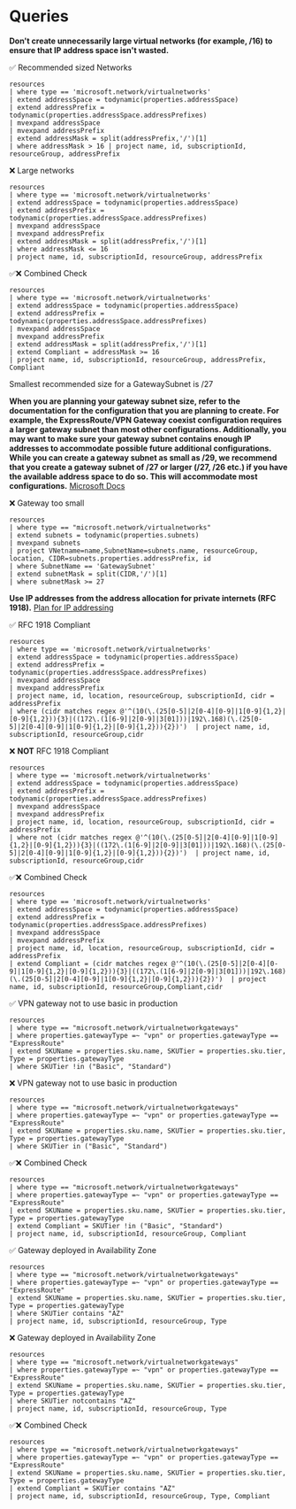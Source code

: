 # Queries

**Don't create unnecessarily large virtual networks (for example, /16) to ensure that IP address space isn't wasted.**

✅ Recommended sized Networks

```kusto
resources 
| where type == 'microsoft.network/virtualnetworks' 
| extend addressSpace = todynamic(properties.addressSpace) 
| extend addressPrefix = todynamic(properties.addressSpace.addressPrefixes) 
| mvexpand addressSpace 
| mvexpand addressPrefix 
| extend addressMask = split(addressPrefix,'/')[1] 
| where addressMask > 16 | project name, id, subscriptionId, resourceGroup, addressPrefix
```

❌ Large networks

```kusto
resources 
| where type == 'microsoft.network/virtualnetworks' 
| extend addressSpace = todynamic(properties.addressSpace) 
| extend addressPrefix = todynamic(properties.addressSpace.addressPrefixes) 
| mvexpand addressSpace 
| mvexpand addressPrefix 
| extend addressMask = split(addressPrefix,'/')[1] 
| where addressMask <= 16 
| project name, id, subscriptionId, resourceGroup, addressPrefix
```

✅❌ Combined Check

```kusto
resources 
| where type == 'microsoft.network/virtualnetworks' 
| extend addressSpace = todynamic(properties.addressSpace) 
| extend addressPrefix = todynamic(properties.addressSpace.addressPrefixes) 
| mvexpand addressSpace 
| mvexpand addressPrefix 
| extend addressMask = split(addressPrefix,'/')[1] 
| extend Compliant = addressMask >= 16 
| project name, id, subscriptionId, resourceGroup, addressPrefix, Compliant
```

Smallest recommended size for a GatewaySubnet is /27

**When you are planning your gateway subnet size, refer to the documentation for the configuration that you are planning to create. For example, the ExpressRoute/VPN Gateway coexist configuration requires a larger gateway subnet than most other configurations. Additionally, you may want to make sure your gateway subnet contains enough IP addresses to accommodate possible future additional configurations. While you can create a gateway subnet as small as /29, we recommend that you create a gateway subnet of /27 or larger (/27, /26 etc.) if you have the available address space to do so. This will accommodate most configurations.** [Microsoft Docs](https://docs.microsoft.com/en-us/azure/vpn-gateway/vpn-gateway-about-vpn-gateway-settings#gwsub)

❌ Gateway too small

```kusto
resources
| where type == "microsoft.network/virtualnetworks"
| extend subnets = todynamic(properties.subnets)
| mvexpand subnets
| project VNetname=name,SubnetName=subnets.name, resourceGroup, location, CIDR=subnets.properties.addressPrefix, id
| where SubnetName == 'GatewaySubnet'
| extend subnetMask = split(CIDR,'/')[1]
| where subnetMask >= 27
```

**Use IP addresses from the address allocation for private internets (RFC 1918).** [Plan for IP addressing](https://docs.microsoft.com/en-us/azure/cloud-adoption-framework/ready/azure-best-practices/plan-for-ip-addressing)

✅ RFC 1918 Compliant

```kusto
resources 
| where type == 'microsoft.network/virtualnetworks' 
| extend addressSpace = todynamic(properties.addressSpace) 
| extend addressPrefix = todynamic(properties.addressSpace.addressPrefixes) 
| mvexpand addressSpace 
| mvexpand addressPrefix 
| project name, id, location, resourceGroup, subscriptionId, cidr = addressPrefix 
| where (cidr matches regex @'^(10(\.(25[0-5]|2[0-4][0-9]|1[0-9]{1,2}|[0-9]{1,2})){3}|((172\.(1[6-9]|2[0-9]|3[01]))|192\.168)(\.(25[0-5]|2[0-4][0-9]|1[0-9]{1,2}|[0-9]{1,2})){2})')  | project name, id, subscriptionId, resourceGroup,cidr
```

❌ **NOT** RFC 1918 Compliant

```kusto
resources 
| where type == 'microsoft.network/virtualnetworks' 
| extend addressSpace = todynamic(properties.addressSpace) 
| extend addressPrefix = todynamic(properties.addressSpace.addressPrefixes) 
| mvexpand addressSpace 
| mvexpand addressPrefix 
| project name, id, location, resourceGroup, subscriptionId, cidr = addressPrefix 
| where not (cidr matches regex @'^(10(\.(25[0-5]|2[0-4][0-9]|1[0-9]{1,2}|[0-9]{1,2})){3}|((172\.(1[6-9]|2[0-9]|3[01]))|192\.168)(\.(25[0-5]|2[0-4][0-9]|1[0-9]{1,2}|[0-9]{1,2})){2})')  | project name, id, subscriptionId, resourceGroup,cidr
```

✅❌ Combined Check

```kusto
resources 
| where type == 'microsoft.network/virtualnetworks' 
| extend addressSpace = todynamic(properties.addressSpace) 
| extend addressPrefix = todynamic(properties.addressSpace.addressPrefixes) 
| mvexpand addressSpace 
| mvexpand addressPrefix 
| project name, id, location, resourceGroup, subscriptionId, cidr = addressPrefix 
| extend Compliant = (cidr matches regex @'^(10(\.(25[0-5]|2[0-4][0-9]|1[0-9]{1,2}|[0-9]{1,2})){3}|((172\.(1[6-9]|2[0-9]|3[01]))|192\.168)(\.(25[0-5]|2[0-4][0-9]|1[0-9]{1,2}|[0-9]{1,2})){2})')  | project name, id, subscriptionId, resourceGroup,Compliant,cidr
```

✅ VPN gateway not to use basic in production

```kusto
resources
| where type == "microsoft.network/virtualnetworkgateways"
| where properties.gatewayType =~ "vpn" or properties.gatewayType == "ExpressRoute"
| extend SKUName = properties.sku.name, SKUTier = properties.sku.tier, Type = properties.gatewayType
| where SKUTier !in ("Basic", "Standard")
```

❌ VPN gateway not to use basic in production

```kusto
resources
| where type == "microsoft.network/virtualnetworkgateways"
| where properties.gatewayType =~ "vpn" or properties.gatewayType == "ExpressRoute"
| extend SKUName = properties.sku.name, SKUTier = properties.sku.tier, Type = properties.gatewayType
| where SKUTier in ("Basic", "Standard")
```

✅❌ Combined Check

```kusto
resources
| where type == "microsoft.network/virtualnetworkgateways"
| where properties.gatewayType =~ "vpn" or properties.gatewayType == "ExpressRoute"
| extend SKUName = properties.sku.name, SKUTier = properties.sku.tier, Type = properties.gatewayType
| extend Compliant = SKUTier !in ("Basic", "Standard")
| project name, id, subscriptionId, resourceGroup, Compliant
```

✅ Gateway deployed in Availability Zone

```kusto
resources
| where type == "microsoft.network/virtualnetworkgateways"
| where properties.gatewayType =~ "vpn" or properties.gatewayType == "ExpressRoute"
| extend SKUName = properties.sku.name, SKUTier = properties.sku.tier, Type = properties.gatewayType
| where SKUTier contains "AZ"
| project name, id, subscriptionId, resourceGroup, Type
```

❌ Gateway deployed in Availability Zone

```kusto
resources
| where type == "microsoft.network/virtualnetworkgateways"
| where properties.gatewayType =~ "vpn" or properties.gatewayType == "ExpressRoute"
| extend SKUName = properties.sku.name, SKUTier = properties.sku.tier, Type = properties.gatewayType
| where SKUTier notcontains "AZ"
| project name, id, subscriptionId, resourceGroup, Type
```

✅❌ Combined Check

```kusto
resources
| where type == "microsoft.network/virtualnetworkgateways"
| where properties.gatewayType =~ "vpn" or properties.gatewayType == "ExpressRoute"
| extend SKUName = properties.sku.name, SKUTier = properties.sku.tier, Type = properties.gatewayType
| extend Compliant = SKUTier contains "AZ"
| project name, id, subscriptionId, resourceGroup, Type, Compliant
```
